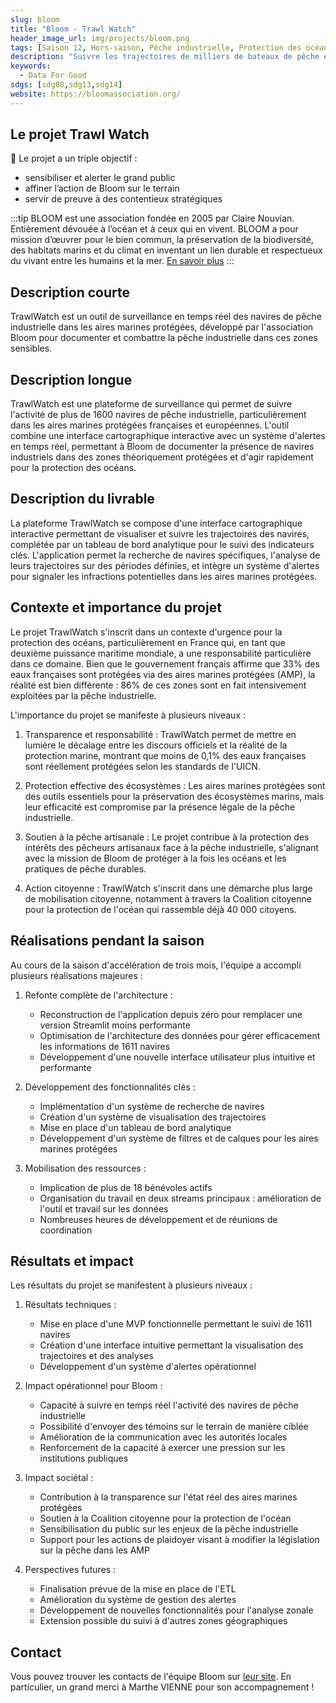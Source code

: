 ```yaml
---
slug: bloom
title: "Bloom - Trawl Watch"
header_image_url: img/projects/bloom.png
tags: [Saison 12, Hors-saison, Pêche industrielle, Protection des océans]
description: "Suivre les trajectoires de milliers de bateaux de pêche en quasi temps réel afin de pouvoir analyser leurs pratiques de pêche dans des zones maritimes protégées (AMP) à partir de données GPS récupérées (via antennes satellites et/ou terrestres)"
keywords:
  - Data For Good
sdgs: [sdg08,sdg13,sdg14]
website: https://bloomassociation.org/
---
```


## Le projet Trawl Watch
🎯 Le projet a un triple objectif : 
- sensibiliser et alerter le grand public
- affiner l’action de Bloom sur le terrain
- servir de preuve à des contentieux stratégiques

:::tip
BLOOM est une association fondée en 2005 par Claire Nouvian. Entièrement dévouée à l’océan et à ceux qui en vivent. BLOOM a pour mission d’œuvrer pour le bien commun, la préservation de la biodiversité, des habitats marins et du climat en inventant un lien durable et respectueux du vivant entre les humains et la mer. [En savoir plus](https://bloomassociation.org/notre-mission/)
:::


## Description courte
TrawlWatch est un outil de surveillance en temps réel des navires de pêche industrielle dans les aires marines protégées, développé par l'association Bloom pour documenter et combattre la pêche industrielle dans ces zones sensibles.

## Description longue
TrawlWatch est une plateforme de surveillance qui permet de suivre l'activité de plus de 1600 navires de pêche industrielle, particulièrement dans les aires marines protégées françaises et européennes. L'outil combine une interface cartographique interactive avec un système d'alertes en temps réel, permettant à Bloom de documenter la présence de navires industriels dans des zones théoriquement protégées et d'agir rapidement pour la protection des océans.

## Description du livrable
La plateforme TrawlWatch se compose d'une interface cartographique interactive permettant de visualiser et suivre les trajectoires des navires, complétée par un tableau de bord analytique pour le suivi des indicateurs clés. L'application permet la recherche de navires spécifiques, l'analyse de leurs trajectoires sur des périodes définies, et intègre un système d'alertes pour signaler les infractions potentielles dans les aires marines protégées.

## Contexte et importance du projet

Le projet TrawlWatch s'inscrit dans un contexte d'urgence pour la protection des océans, particulièrement en France qui, en tant que deuxième puissance maritime mondiale, a une responsabilité particulière dans ce domaine. Bien que le gouvernement français affirme que 33% des eaux françaises sont protégées via des aires marines protégées (AMP), la réalité est bien différente : 86% de ces zones sont en fait intensivement exploitées par la pêche industrielle.

L'importance du projet se manifeste à plusieurs niveaux :

1. Transparence et responsabilité : TrawlWatch permet de mettre en lumière le décalage entre les discours officiels et la réalité de la protection marine, montrant que moins de 0,1% des eaux françaises sont réellement protégées selon les standards de l'UICN.

2. Protection effective des écosystèmes : Les aires marines protégées sont des outils essentiels pour la préservation des écosystèmes marins, mais leur efficacité est compromise par la présence légale de la pêche industrielle.

3. Soutien à la pêche artisanale : Le projet contribue à la protection des intérêts des pêcheurs artisanaux face à la pêche industrielle, s'alignant avec la mission de Bloom de protéger à la fois les océans et les pratiques de pêche durables.

4. Action citoyenne : TrawlWatch s'inscrit dans une démarche plus large de mobilisation citoyenne, notamment à travers la Coalition citoyenne pour la protection de l'océan qui rassemble déjà 40 000 citoyens.

## Réalisations pendant la saison

Au cours de la saison d'accélération de trois mois, l'équipe a accompli plusieurs réalisations majeures :

1. Refonte complète de l'architecture :
   - Reconstruction de l'application depuis zéro pour remplacer une version Streamlit moins performante
   - Optimisation de l'architecture des données pour gérer efficacement les informations de 1611 navires
   - Développement d'une nouvelle interface utilisateur plus intuitive et performante

2. Développement des fonctionnalités clés :
   - Implémentation d'un système de recherche de navires
   - Création d'un système de visualisation des trajectoires
   - Mise en place d'un tableau de bord analytique
   - Développement d'un système de filtres et de calques pour les aires marines protégées

3. Mobilisation des ressources :
   - Implication de plus de 18 bénévoles actifs
   - Organisation du travail en deux streams principaux : amélioration de l'outil et travail sur les données
   - Nombreuses heures de développement et de réunions de coordination

## Résultats et impact

Les résultats du projet se manifestent à plusieurs niveaux :

1. Résultats techniques :
   - Mise en place d'une MVP fonctionnelle permettant le suivi de 1611 navires
   - Création d'une interface intuitive permettant la visualisation des trajectoires et des analyses
   - Développement d'un système d'alertes opérationnel

2. Impact opérationnel pour Bloom :
   - Capacité à suivre en temps réel l'activité des navires de pêche industrielle
   - Possibilité d'envoyer des témoins sur le terrain de manière ciblée
   - Amélioration de la communication avec les autorités locales
   - Renforcement de la capacité à exercer une pression sur les institutions publiques

3. Impact sociétal :
   - Contribution à la transparence sur l'état réel des aires marines protégées
   - Soutien à la Coalition citoyenne pour la protection de l'océan
   - Sensibilisation du public sur les enjeux de la pêche industrielle
   - Support pour les actions de plaidoyer visant à modifier la législation sur la pêche dans les AMP

4. Perspectives futures :
   - Finalisation prévue de la mise en place de l'ETL
   - Amélioration du système de gestion des alertes
   - Développement de nouvelles fonctionnalités pour l'analyse zonale
   - Extension possible du suivi à d'autres zones géographiques

## Contact
Vous pouvez trouver les contacts de l'équipe Bloom sur [leur site](https://bloomassociation.org/nous-connaitre/lequipe-bloom). En particulier, un grand merci à Marthe VIENNE pour son accompagnement !
